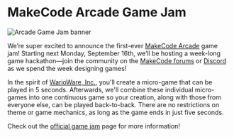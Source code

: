 # MakeCode Arcade Game Jam

![Arcade Game Jam banner](/static/blog/arcade/game-jam/game-jam.gif)

We’re super excited to announce the first-ever [MakeCode Arcade](https://arcade.makecode.com/) game jam! Starting next Monday, September 16th, we’ll be hosting a week-long game hackathon—join the community on the [MakeCode forums](https://forum.makecode.com/) or [Discord](https://discordapp.com/invite/ypvQNWy) as we spend the week designing games!

In the spirit of [WarioWare, Inc.](https://www.youtube.com/watch?v=HufLIWd0vTk), you'll create a micro-game that can be played in 5 seconds. Afterwards, we'll combine these individual micro-games into one continuous game so your creation, along with those from everyone else, can be played back-to-back. There are no restrictions on theme or game mechanics, as long as the game ends in just five seconds.

Check out the [official game jam](https://itch.io/jam/makecode-game-jam) page for more information!